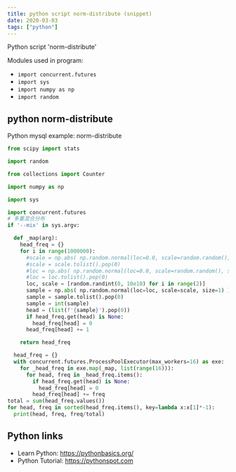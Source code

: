 ```yaml
---
title: python script norm-distribute (snippet)
date: 2020-03-03
tags: ["python"]
---
```

Python script 'norm-distribute'


Modules used in program: 
* `import concurrent.futures`
* `import sys`
* `import numpy as np`
* `import random`

## python norm-distribute

Python mysql example: norm-distribute

```python
from scipy import stats

import random

from collections import Counter

import numpy as np

import sys

import concurrent.futures
# 多重混合分布
if '--mix' in sys.argv:

  def _map(arg):
    head_freq = {}
    for i in range(1000000):
      #scale = np.abs( np.random.normal(loc=0.0, scale=random.random(), size=1) ) * 10000
      #scale = scale.tolist().pop(0)
      #loc = np.abs( np.random.normal(loc=0.0, scale=random.random(), size=1) ) * 10000
      #loc = loc.tolist().pop(0)
      loc, scale = [random.randint(0, 10e10) for i in range(2)]
      sample = np.abs( np.random.normal(loc=loc, scale=scale, size=1) )
      sample = sample.tolist().pop(0)
      sample = int(sample)
      head = (list(f'{sample}').pop(0))
      if head_freq.get(head) is None:
        head_freq[head] = 0
      head_freq[head] += 1

    return head_freq

  head_freq = {}
  with concurrent.futures.ProcessPoolExecutor(max_workers=16) as exe:
    for _head_freq in exe.map(_map, list(range(16))):
      for head, freq in _head_freq.items():
        if head_freq.get(head) is None:
          head_freq[head] = 0
        head_freq[head] += freq
total = sum(head_freq.values())
for head, freq in sorted(head_freq.items(), key=lambda x:x[1]*-1):
  print(head, freq, freq/total)

```

## Python links

- Learn Python: https://pythonbasics.org/
- Python Tutorial: https://pythonspot.com
